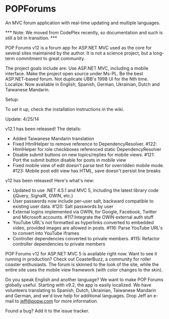 POPForums
=========

An MVC forum application with real-time updating and multiple languages.

*** Note: We moved from CodePlex recently, so documentation and such is still a bit in transition. ***

POP Forums v12 is a forum app for ASP.NET MVC used as the core for several sites maintained by the author. It is not a science project, but a long-term commitment to great community. 

The project goals include are: 
Use ASP.NET MVC, including a mobile interface.
Make the project open source under Ms-PL.
Be the best ASP.NET-based forum.
Not duplicate UBB's 1998 UI for the Nth time.
Localize: Now available in English, Spanish, German, Ukrainian, Dutch and Taiwanese Mandarin.

Setup:

To set it up, check the installation instructions in the wiki.

Update: 4/25/14

v12.1 has been released! The details:

- Added Taiwanese Mandarin translation
- Fixed HtmlHelper to remove reference to DependencyResolver. #122: HtmlHelper for role checkboxes referenced static DependencyResolver
- Disable submit buttons on new topics/replies for mobile views. #121: Port the submit button disable for posts in mobile view
- Fixed mobile view of edit doesn't parse text for overridden mobile mode. #123: Mobile post edit view has HTML, save doesn't persist line breaks

v12 has been released! Here's what's new:

- Updated to use .NET 4.5.1 and MVC 5, including the latest library code (jQuery, SignalR, OWIN, etc.)
- User passwords now include per-user salt, backward compatible to existing user data. #120: Salt passwords by user
- External logins implemented via OWIN, for Google, Facebook, Twitter and Microsoft accounts. #117:Integrate the OWIN external auth stuff
- YouTube URL's not formatted as hyperlinks converted to embedded video, provided images are allowed in posts. #116: Parse YouTube URL's to convert into YouTube iframes
- Controller dependencies converted to private members. #115: Refactor controller dependencies to private members

POP Forums v12 for ASP.NET MVC 5 is available right now. Want to see it running in production? Check out CoasterBuzz, a community for roller coaster enthusiasts. The forum is skinned to the look of the site, while the entire site uses the mobile view framework (with color changes to the skin).

Do you speak English and another language? We want to make POP Forums globally useful. Starting with v9.2, the app is easily localized. We have volunteers translating to Spanish, Dutch, Ukrainian, Taiwanese Mandarin and German, and we'd love help for additional languages. Drop Jeff an e-mail to jeff@popw.com for more information.

Found a bug? Add it to the issue tracker.
